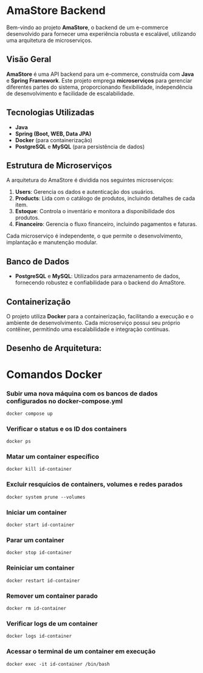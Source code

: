 
# AmaStore Backend

Bem-vindo ao projeto **AmaStore**, o backend de um e-commerce desenvolvido para fornecer uma experiência robusta e escalável, utilizando uma arquitetura de microserviços.

## Visão Geral

**AmaStore** é uma API backend para um e-commerce, construída com **Java** e **Spring Framework**. Este projeto emprega **microserviços** para gerenciar diferentes partes do sistema, proporcionando flexibilidade, independência de desenvolvimento e facilidade de escalabilidade.

## Tecnologias Utilizadas

- **Java**
- **Spring (Boot, WEB, Data JPA)**
- **Docker** (para containerização)
- **PostgreSQL** e **MySQL** (para persistência de dados)

## Estrutura de Microserviços

A arquitetura do AmaStore é dividida nos seguintes microserviços:

1. **Users**: Gerencia os dados e autenticação dos usuários.
2. **Products**: Lida com o catálogo de produtos, incluindo detalhes de cada item.
3. **Estoque**: Controla o inventário e monitora a disponibilidade dos produtos.
4. **Financeiro**: Gerencia o fluxo financeiro, incluindo pagamentos e faturas.

Cada microserviço é independente, o que permite o desenvolvimento, implantação e manutenção modular.

## Banco de Dados

- **PostgreSQL** e **MySQL**: Utilizados para armazenamento de dados, fornecendo robustez e confiabilidade para o backend do AmaStore.

## Containerização

O projeto utiliza **Docker** para a containerização, facilitando a execução e o ambiente de desenvolvimento. Cada microserviço possui seu próprio contêiner, permitindo uma escalabilidade e integração contínuas.

## Desenho de Arquitetura:





# Comandos Docker 

### Subir uma nova máquina com os bancos de dados configurados no docker-compose.yml
```
docker compose up
```

### Verificar o status e os ID dos containers
```
docker ps
```

### Matar um container específico
```
docker kill id-container
```

### Excluir resquícios de containers, volumes e redes parados
```
docker system prune --volumes
```

### Iniciar um container
```
docker start id-container
```

### Parar um container
```
docker stop id-container
```

### Reiniciar um container
```
docker restart id-container
```

### Remover um container parado
```
docker rm id-container
```

### Verificar logs de um container
```
docker logs id-container
```

### Acessar o terminal de um container em execução
```
docker exec -it id-container /bin/bash
```
